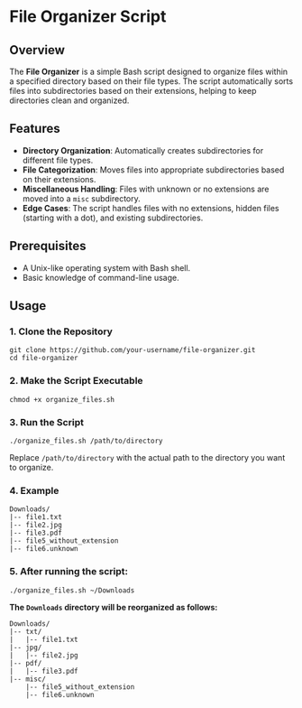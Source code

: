 # File Organizer Script

## Overview

The **File Organizer** is a simple Bash script designed to organize files within a specified directory based on their file types. The script automatically sorts files into subdirectories based on their extensions, helping to keep directories clean and organized.

## Features

- **Directory Organization**: Automatically creates subdirectories for different file types.
- **File Categorization**: Moves files into appropriate subdirectories based on their extensions.
- **Miscellaneous Handling**: Files with unknown or no extensions are moved into a `misc` subdirectory.
- **Edge Cases**: The script handles files with no extensions, hidden files (starting with a dot), and existing subdirectories.

## Prerequisites

- A Unix-like operating system with Bash shell.
- Basic knowledge of command-line usage.

## Usage

### 1. Clone the Repository

```
git clone https://github.com/your-username/file-organizer.git
cd file-organizer
```
### 2. Make the Script Executable 
```
chmod +x organize_files.sh
```

### 3. Run the Script
```
./organize_files.sh /path/to/directory
```

Replace `/path/to/directory` with the actual path to the directory you want to organize.

### 4. Example
```
Downloads/
|-- file1.txt
|-- file2.jpg
|-- file3.pdf
|-- file5_without_extension
|-- file6.unknown
```

### 5. After running the script:
```
./organize_files.sh ~/Downloads
```

**The `Downloads` directory will be reorganized as follows:**

```
Downloads/
|-- txt/
|   |-- file1.txt
|-- jpg/
|   |-- file2.jpg
|-- pdf/
|   |-- file3.pdf
|-- misc/
    |-- file5_without_extension
    |-- file6.unknown
```


